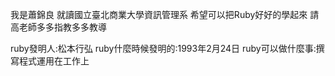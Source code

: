 我是蕭錦良
就讀國立臺北商業大學資訊管理系
希望可以把Ruby好好的學起來
請高老師多多指教多多教導

ruby發明人:松本行弘
ruby什麼時候發明的:1993年2月24日
ruby可以做什麼事:撰寫程式運用在工作上

